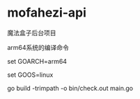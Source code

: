# mofahezi-api
魔法盒子后台项目

arm64系统的编译命令

set GOARCH=arm64

set GOOS=linux

go build -trimpath -o bin/check.out main.go



